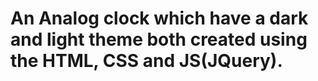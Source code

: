 # An Analog clock which have a dark and light theme both created using the HTML, CSS and JS(JQuery).
